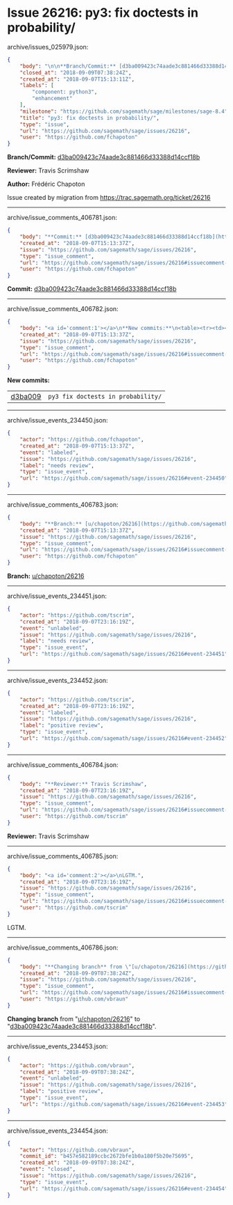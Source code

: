 # Issue 26216: py3: fix doctests in probability/

archive/issues_025979.json:
```json
{
    "body": "\n\n**Branch/Commit:** [d3ba009423c74aade3c881466d33388d14ccf18b](https://github.com/sagemath/sagetrac-mirror/commit/d3ba009423c74aade3c881466d33388d14ccf18b)\n\n**Reviewer:** Travis Scrimshaw\n\n**Author:** Fr\u00e9d\u00e9ric Chapoton\n\nIssue created by migration from https://trac.sagemath.org/ticket/26216\n\n",
    "closed_at": "2018-09-09T07:38:24Z",
    "created_at": "2018-09-07T15:13:11Z",
    "labels": [
        "component: python3",
        "enhancement"
    ],
    "milestone": "https://github.com/sagemath/sage/milestones/sage-8.4",
    "title": "py3: fix doctests in probability/",
    "type": "issue",
    "url": "https://github.com/sagemath/sage/issues/26216",
    "user": "https://github.com/fchapoton"
}
```


**Branch/Commit:** [d3ba009423c74aade3c881466d33388d14ccf18b](https://github.com/sagemath/sagetrac-mirror/commit/d3ba009423c74aade3c881466d33388d14ccf18b)

**Reviewer:** Travis Scrimshaw

**Author:** Frédéric Chapoton

Issue created by migration from https://trac.sagemath.org/ticket/26216





---

archive/issue_comments_406781.json:
```json
{
    "body": "**Commit:** [d3ba009423c74aade3c881466d33388d14ccf18b](https://github.com/sagemath/sagetrac-mirror/commit/d3ba009423c74aade3c881466d33388d14ccf18b)",
    "created_at": "2018-09-07T15:13:37Z",
    "issue": "https://github.com/sagemath/sage/issues/26216",
    "type": "issue_comment",
    "url": "https://github.com/sagemath/sage/issues/26216#issuecomment-406781",
    "user": "https://github.com/fchapoton"
}
```

**Commit:** [d3ba009423c74aade3c881466d33388d14ccf18b](https://github.com/sagemath/sagetrac-mirror/commit/d3ba009423c74aade3c881466d33388d14ccf18b)



---

archive/issue_comments_406782.json:
```json
{
    "body": "<a id='comment:1'></a>\n**New commits:**\n<table><tr><td><a href=\"https://github.com/sagemath/sagetrac-mirror/commit/d3ba009423c74aade3c881466d33388d14ccf18b\">d3ba009</a></td><td><code>py3 fix doctests in probability/</code></td></tr></table>\n",
    "created_at": "2018-09-07T15:13:37Z",
    "issue": "https://github.com/sagemath/sage/issues/26216",
    "type": "issue_comment",
    "url": "https://github.com/sagemath/sage/issues/26216#issuecomment-406782",
    "user": "https://github.com/fchapoton"
}
```

<a id='comment:1'></a>
**New commits:**
<table><tr><td><a href="https://github.com/sagemath/sagetrac-mirror/commit/d3ba009423c74aade3c881466d33388d14ccf18b">d3ba009</a></td><td><code>py3 fix doctests in probability/</code></td></tr></table>




---

archive/issue_events_234450.json:
```json
{
    "actor": "https://github.com/fchapoton",
    "created_at": "2018-09-07T15:13:37Z",
    "event": "labeled",
    "issue": "https://github.com/sagemath/sage/issues/26216",
    "label": "needs review",
    "type": "issue_event",
    "url": "https://github.com/sagemath/sage/issues/26216#event-234450"
}
```



---

archive/issue_comments_406783.json:
```json
{
    "body": "**Branch:** [u/chapoton/26216](https://github.com/sagemath/sagetrac-mirror/tree/u/chapoton/26216)",
    "created_at": "2018-09-07T15:13:37Z",
    "issue": "https://github.com/sagemath/sage/issues/26216",
    "type": "issue_comment",
    "url": "https://github.com/sagemath/sage/issues/26216#issuecomment-406783",
    "user": "https://github.com/fchapoton"
}
```

**Branch:** [u/chapoton/26216](https://github.com/sagemath/sagetrac-mirror/tree/u/chapoton/26216)



---

archive/issue_events_234451.json:
```json
{
    "actor": "https://github.com/tscrim",
    "created_at": "2018-09-07T23:16:19Z",
    "event": "unlabeled",
    "issue": "https://github.com/sagemath/sage/issues/26216",
    "label": "needs review",
    "type": "issue_event",
    "url": "https://github.com/sagemath/sage/issues/26216#event-234451"
}
```



---

archive/issue_events_234452.json:
```json
{
    "actor": "https://github.com/tscrim",
    "created_at": "2018-09-07T23:16:19Z",
    "event": "labeled",
    "issue": "https://github.com/sagemath/sage/issues/26216",
    "label": "positive review",
    "type": "issue_event",
    "url": "https://github.com/sagemath/sage/issues/26216#event-234452"
}
```



---

archive/issue_comments_406784.json:
```json
{
    "body": "**Reviewer:** Travis Scrimshaw",
    "created_at": "2018-09-07T23:16:19Z",
    "issue": "https://github.com/sagemath/sage/issues/26216",
    "type": "issue_comment",
    "url": "https://github.com/sagemath/sage/issues/26216#issuecomment-406784",
    "user": "https://github.com/tscrim"
}
```

**Reviewer:** Travis Scrimshaw



---

archive/issue_comments_406785.json:
```json
{
    "body": "<a id='comment:2'></a>\nLGTM.",
    "created_at": "2018-09-07T23:16:19Z",
    "issue": "https://github.com/sagemath/sage/issues/26216",
    "type": "issue_comment",
    "url": "https://github.com/sagemath/sage/issues/26216#issuecomment-406785",
    "user": "https://github.com/tscrim"
}
```

<a id='comment:2'></a>
LGTM.



---

archive/issue_comments_406786.json:
```json
{
    "body": "**Changing branch** from \"[u/chapoton/26216](https://github.com/sagemath/sagetrac-mirror/tree/u/chapoton/26216)\" to \"[d3ba009423c74aade3c881466d33388d14ccf18b](https://github.com/sagemath/sagetrac-mirror/commit/d3ba009423c74aade3c881466d33388d14ccf18b)\".",
    "created_at": "2018-09-09T07:38:24Z",
    "issue": "https://github.com/sagemath/sage/issues/26216",
    "type": "issue_comment",
    "url": "https://github.com/sagemath/sage/issues/26216#issuecomment-406786",
    "user": "https://github.com/vbraun"
}
```

**Changing branch** from "[u/chapoton/26216](https://github.com/sagemath/sagetrac-mirror/tree/u/chapoton/26216)" to "[d3ba009423c74aade3c881466d33388d14ccf18b](https://github.com/sagemath/sagetrac-mirror/commit/d3ba009423c74aade3c881466d33388d14ccf18b)".



---

archive/issue_events_234453.json:
```json
{
    "actor": "https://github.com/vbraun",
    "created_at": "2018-09-09T07:38:24Z",
    "event": "unlabeled",
    "issue": "https://github.com/sagemath/sage/issues/26216",
    "label": "positive review",
    "type": "issue_event",
    "url": "https://github.com/sagemath/sage/issues/26216#event-234453"
}
```



---

archive/issue_events_234454.json:
```json
{
    "actor": "https://github.com/vbraun",
    "commit_id": "b457e582189ccbc2672bfe1b0a180f5b20e75695",
    "created_at": "2018-09-09T07:38:24Z",
    "event": "closed",
    "issue": "https://github.com/sagemath/sage/issues/26216",
    "type": "issue_event",
    "url": "https://github.com/sagemath/sage/issues/26216#event-234454"
}
```
